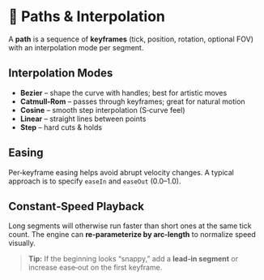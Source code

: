# 🧭 Paths & Interpolation

A **path** is a sequence of **keyframes** (tick, position, rotation, optional FOV) with an interpolation mode per segment.

## Interpolation Modes
- **Bezier** – shape the curve with handles; best for artistic moves
- **Catmull‑Rom** – passes through keyframes; great for natural motion
- **Cosine** – smooth step interpolation (S‑curve feel)
- **Linear** – straight lines between points
- **Step** – hard cuts & holds

## Easing
Per‑keyframe easing helps avoid abrupt velocity changes. A typical approach is to specify `easeIn` and `easeOut` (0.0–1.0).

## Constant‑Speed Playback
Long segments will otherwise run faster than short ones at the same tick count. The engine can **re‑parameterize by arc‑length** to normalize speed visually.

> **Tip:** If the beginning looks “snappy,” add a **lead‑in segment** or increase ease‑out on the first keyframe.

